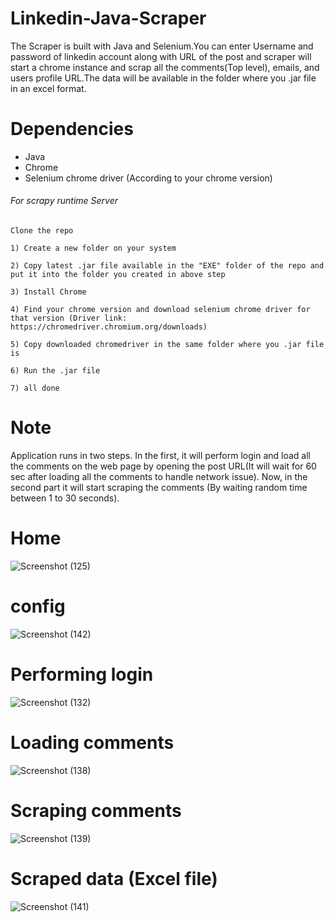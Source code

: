 # Linkedin-Java-Scraper
The Scraper is built with Java and Selenium.You can enter Username and password of linkedin account along with URL of the post and scraper will start a chrome instance and scrap all the comments(Top level), emails, and users profile URL.The data will be available in the folder where you .jar file in an excel format.

# Dependencies

- Java
- Chrome
- Selenium chrome driver (According to your chrome version)

###### For scrapy runtime Server
```
Clone the repo

1) Create a new folder on your system

2) Copy latest .jar file available in the "EXE" folder of the repo and put it into the folder you created in above step

3) Install Chrome

4) Find your chrome version and download selenium chrome driver for that version (Driver link: https://chromedriver.chromium.org/downloads)

5) Copy downloaded chromedriver in the same folder where you .jar file is

6) Run the .jar file

7) all done
```

# Note
Application runs in two steps. In the first, it will perform login and load all the comments on the web page by opening the post URL(It will wait for 60 sec after loading all the comments to handle network issue). Now, in the second part it will start scraping the comments (By waiting random time between 1 to 30 seconds).

# Home
![Screenshot (125)](https://user-images.githubusercontent.com/32254687/97078177-d0e23580-1607-11eb-9c90-3089718abacd.png)

# config
![Screenshot (142)](https://user-images.githubusercontent.com/32254687/97078211-17d02b00-1608-11eb-94d7-c88d78c95511.png)

# Performing login
![Screenshot (132)](https://user-images.githubusercontent.com/32254687/97078245-6b427900-1608-11eb-8e55-324506382b4a.png)

# Loading comments
![Screenshot (138)](https://user-images.githubusercontent.com/32254687/97078258-9d53db00-1608-11eb-83ae-8223b44852e7.png)

# Scraping comments
![Screenshot (139)](https://user-images.githubusercontent.com/32254687/97078290-f3c11980-1608-11eb-9378-ee8227b0b474.png)

# Scraped data (Excel file)
![Screenshot (141)](https://user-images.githubusercontent.com/32254687/97078306-19e6b980-1609-11eb-8a62-951897395841.png)
